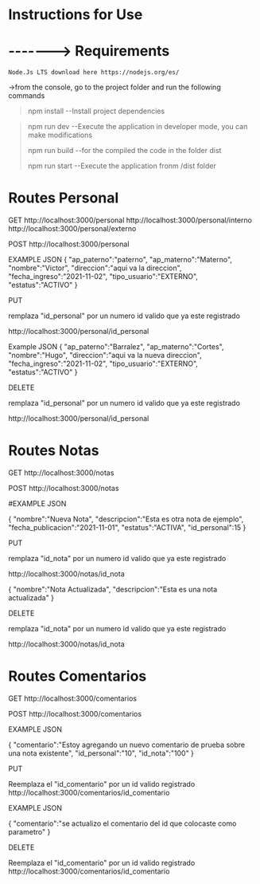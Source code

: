 # Instructions for Use

# -------> Requirements
    Node.Js LTS download here https://nodejs.org/es/
    

->from the console, go to the project folder and run the following commands

>npm install            --Install project dependencies

>npm run dev            --Execute the application in developer mode, you can make modifications
>
>npm run build          --for the compiled the code in the folder dist
>
>npm run start          --Execute the application fronm /dist folder

# Routes Personal

GET
http://localhost:3000/personal
http://localhost:3000/personal/interno
http://localhost:3000/personal/externo

POST
http://localhost:3000/personal

EXAMPLE JSON
{
    "ap_paterno":"paterno",
    "ap_materno":"Materno",
    "nombre":"Victor",
    "direccion":"aqui va la direccion",
    "fecha_ingreso":"2021-11-02",
    "tipo_usuario":"EXTERNO",
    "estatus":"ACTIVO"
}

PUT

remplaza "id_personal" por un numero id valido que ya este registrado 

http://localhost:3000/personal/id_personal

Example JSON
{
    "ap_paterno":"Barralez",
    "ap_materno":"Cortes",
    "nombre":"Hugo",
    "direccion":"aqui va la nueva direccion",
    "fecha_ingreso":"2021-11-02",
    "tipo_usuario":"EXTERNO",
    "estatus":"ACTIVO"
}

DELETE

remplaza "id_personal" por un numero id valido que ya este registrado 

http://localhost:3000/personal/id_personal


# Routes Notas

GET
http://localhost:3000/notas

POST
http://localhost:3000/notas

#EXAMPLE JSON

{
    "nombre":"Nueva Nota",
    "descripcion":"Esta es otra nota de ejemplo",
    "fecha_publicacion":"2021-11-01",
    "estatus":"ACTIVA",
    "id_personal":15
}

PUT

remplaza "id_nota" por un numero id valido que ya este registrado

http://localhost:3000/notas/id_nota

{
    "nombre":"Nota Actualizada",
    "descripcion":"Esta es una nota actualizada"
}

DELETE

remplaza "id_nota" por un numero id valido que ya este registrado

http://localhost:3000/notas/id_nota

# Routes Comentarios

GET
http://localhost:3000/comentarios

POST
http://localhost:3000/comentarios

EXAMPLE JSON

{
    "comentario":"Estoy agregando un nuevo comentario de prueba sobre una nota existente",
    "id_personal":"10",
    "id_nota":"100"
}

PUT

Reemplaza el "id_comentario" por un id valido registrado
http://localhost:3000/comentarios/id_comentario

EXAMPLE JSON

{
    "comentario":"se actualizo el comentario del id que colocaste como parametro"
}

DELETE

Reemplaza el "id_comentario" por un id valido registrado
http://localhost:3000/comentarios/id_comentario

